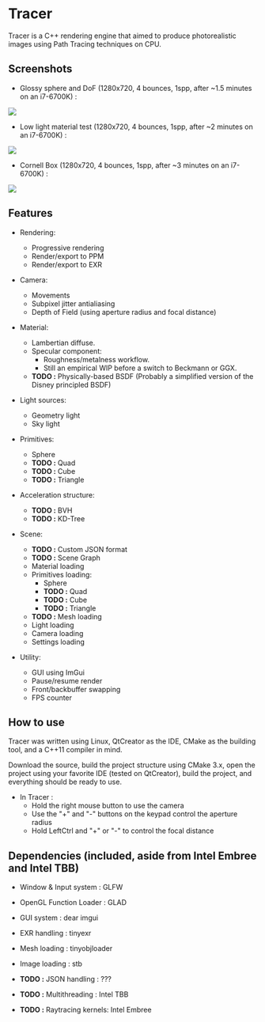 Tracer
======

Tracer is a C++ rendering engine that aimed to produce photorealistic images using Path Tracing techniques on CPU.

Screenshots
------

* Glossy sphere and DoF (1280x720, 4 bounces, 1spp, after ~1.5 minutes on an i7-6700K) :

![](https://image.ibb.co/bW14U6/mono_Sphere_Do_F_720p.png)

* Low light material test (1280x720, 4 bounces, 1spp, after ~2 minutes on an i7-6700K) :

![](https://image.ibb.co/cxF9wm/material_Test_720p.png)

* Cornell Box (1280x720, 4 bounces, 1spp, after ~3 minutes on an i7-6700K) :

![](https://image.ibb.co/nD0bbm/cornell_720p.png)

Features
------

* Rendering:
    * Progressive rendering
    * Render/export to PPM
    * Render/export to EXR

* Camera:
    * Movements
    * Subpixel jitter antialiasing
    * Depth of Field (using aperture radius and focal distance)

* Material:
    * Lambertian diffuse.
    * Specular component:
        * Roughness/metalness workflow.
        * Still an empirical WIP before a switch to Beckmann or GGX.
    * **TODO :** Physically-based BSDF (Probably a simplified version of the Disney principled BSDF)

* Light sources:
    * Geometry light
    * Sky light

* Primitives:
    * Sphere
    * **TODO :** Quad
    * **TODO :** Cube
    * **TODO :** Triangle

* Acceleration structure:
    * **TODO :** BVH
    * **TODO :** KD-Tree

* Scene:
    * **TODO :** Custom JSON format
    * **TODO :** Scene Graph
    * Material loading
    * Primitives loading:
        * Sphere
        * **TODO :** Quad
        * **TODO :** Cube
        * **TODO :** Triangle
    * **TODO :** Mesh loading
    * Light loading
    * Camera loading
    * Settings loading

* Utility:
    * GUI using ImGui
    * Pause/resume render
    * Front/backbuffer swapping
    * FPS counter

How to use
------

Tracer was written using Linux, QtCreator as the IDE, CMake as the building tool, and a C++11 compiler in mind.

Download the source, build the project structure using CMake 3.x, open the project using your favorite IDE (tested on QtCreator), build the project, and everything should be ready to use.

* In Tracer :
    * Hold the right mouse button to use the camera
    * Use the "+" and "-" buttons on the keypad control the aperture radius
    * Hold LeftCtrl and "+" or "-" to control the focal distance

Dependencies (included, aside from Intel Embree and Intel TBB)
------

- Window & Input system : GLFW
- OpenGL Function Loader : GLAD
- GUI system : dear imgui
- EXR handling : tinyexr
- Mesh loading : tinyobjloader
- Image loading : stb

-  **TODO :** JSON handling : ???
-  **TODO :** Multithreading : Intel TBB
-  **TODO :** Raytracing kernels: Intel Embree